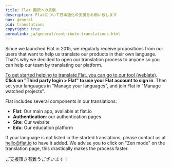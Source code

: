 ```yaml
---
title: Flat 翻訳への貢献
description: Flatについて日本語化の支援をお願い致します
nav: general
pid: translations
copyright: true
permalink: ja/general/contribute-translations.html
---
```


Since we launched Flat in 2015, we regularly receive propositions from our users that want to help us translate our products in their own language. That's why we decided to open our translation process to anyone so you can help our team by translating our platform.

[To get started helping to translate Flat, you can go to our tool (weblate)](https://translator.flat.io/). **Click on "Third party login > Flat" to use your Flat account to sign in**. Then set your languages in "Manage your languages", and join Flat in "Manage watched projects".

Flat includes several components in our translations:

* **Flat**: Our main app, available at flat.io
* **Authentication**: our authentication pages
* **Site**: Our website
* **Edu**: Our education platform

If your language is not listed in the started translations, please contact us at [hello@flat.io](hello@flat.io) to have it added. We advise you to click on "Zen mode" on the translation page, this drastically makes the process faster.

ご支援頂き有難うございます！